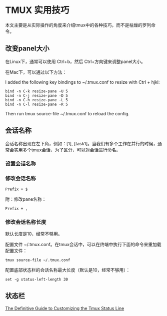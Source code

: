 # TMUX 实用技巧

本文主要是从实际操作的角度来介绍tmux中的各种技巧，而不是枯燥的罗列命令。


## 改变panel大小

在Linux下，通常可以使用 Ctrl+b，然后 Ctrl+方向键来调整panel大小。

在Mac下，可以通过以下方法：

I added the following key bindings to ~/.tmux.conf to resize with Ctrl + hjkl:

    bind -n C-k resize-pane -U 5
    bind -n C-j resize-pane -D 5
    bind -n C-h resize-pane -L 5
    bind -n C-l resize-pane -R 5

Then run tmux source-file ~/.tmux.conf to reload the config.


## 会话名称

会话名称出现在左下角，例如：[1], [task1]。当我们有多个工作在并行的时候，通常会实用多个tmux会话，为了区分，可以对会话进行命名。


### 设置会话名称



### 修改会话名称


    Prefix + $

附：修改pane名称：

    Prefix + ,


### 修改会话名称长度

默认长度是10，经常不够用。

配置文件 ~/.tmux.conf。在tmux会话中，可以在终端中执行下面的命令来重加载配置文件：

    tmux source-file ~/.tmux.conf

配置底部状态栏的会话名称最大长度（默认是10，经常不够用）：

    set -g status-left-length 30



## 状态栏

[The Definitive Guide to Customizing the Tmux Status Line](https://medium.com/hackernoon/customizing-tmux-b3d2a5050207)




